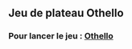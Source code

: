 ## Jeu de plateau Othello

### Pour lancer le jeu :  [Othello](https://joflamme88.github.io/Joflamme-othello.github.io/)
